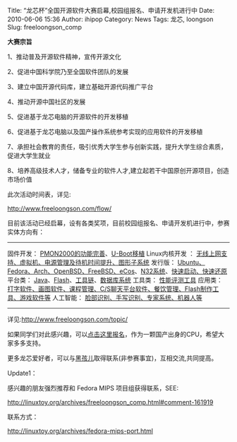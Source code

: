 Title: “龙芯杯”全国开源软件大赛启幕,校园组报名、申请开发机进行中
Date: 2010-06-06 15:36
Author: ihipop
Category: News
Tags: 龙芯, loongson
Slug: freeloongson_comp

**大赛宗旨**  
  
1、推动普及开源软件精神，宣传开源文化  
  
2、促进中国科学院乃至全国软件团队的发展  
  
3、建立中国开源代码库，建立基础开源代码推广平台  
  
4、推动开源中国社区的发展  
  
  
5、促进基于龙芯电脑的开源软件的开发移植  
  
6、促进基于龙芯电脑以及国产操作系统参考实现的应用软件的开发移植  
  

7、承担社会教育的责任，吸引优秀大学生参与创新实践，提升大学生综合素质，促进大学生就业  
  

8、培养高级技术人才，储备专业的软件人才,建立起若干中国原创开源项目，创造市场价值

<div class="abou1">

此次活动时间表，详见:

</div>

<div class="abou1">

<http://www.freeloongson.com/flow/>

</div>

<div class="abou1">

目前该活动已经启幕，设有各类奖项，目前校园组报名、申请开发机进行中，参赛实体方向有：

</div>

<div class="abou1">

  ------------------ -------------------------------------------------------------------------------------------------------------------------------------------------------------------------------------------------------------------------------------
  固件开发：         [PMON2000的功能完善](http://www.freeloongson.com/2010/0514/9.html)、[U-Boot移植](http://www.freeloongson.com/2010/0514/10.html)
  Linux内核开发 ：   [无线上网支持、虚拟机、电源管理及待机时间提升、图形子系统](http://www.freeloongson.com/2010/0514/12.html)
  发行版：           [Ubuntu、Fedora、Arch、OpenBSD、FreeBSD、eCos](http://www.freeloongson.com/2010/0514/13.html)、[N32系统](http://www.freeloongson.com/2010/0514/14.html)、[快速启动、快速还原](http://www.freeloongson.com/2010/0514/15.html)
  平台类：           [Java](http://www.freeloongson.com/2010/0514/16.html)、[Flash](http://www.freeloongson.com/2010/0514/17.html)、[工具链](http://www.freeloongson.com/2010/0514/18.html)、[数据库系统](http://www.freeloongson.com/2010/0514/19.html)
  工具类：           [性能评测工具](http://www.freeloongson.com/2010/0514/20.html)
  应用类：           [打字软件、画图软件、课程管理、C/S聊天平台软件、餐饮管理、Flash制作工具、游戏软件等](http://www.freeloongson.com/2010/0514/21.html)
  人工智能：         [脸部识别、手写识别、专家系统、机器人等](http://www.freeloongson.com/2010/0514/22.html)
  ------------------ -------------------------------------------------------------------------------------------------------------------------------------------------------------------------------------------------------------------------------------

</div>

详见:<http://www.freeloongson.com/topic/>

如果同学们对此感兴趣，可以[点击这里报名](http://www.freeloongson.com/member/regis.html)，作为一颗国产出身的CPU，希望大家多多支持。

更多龙芯爱好者，可以与[黑孩儿](http://www.heiher.info/)取得联系(非参赛事宜)，互相交流,共同提高。  
  
Update1：  
  
感兴趣的朋友强烈推荐和 Fedora MIPS 项目组获得联系，SEE:  
  
<http://linuxtoy.org/archives/freeloongson_comp.html#comment-161919>  
  
联系方式：  
  
<http://linuxtoy.org/archives/fedora-mips-port.html>
